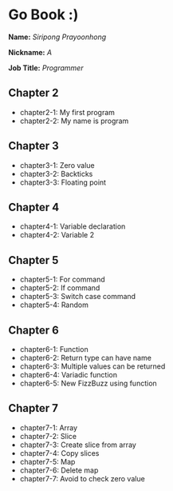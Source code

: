 # Go Book :)

**Name:** *Siripong Prayoonhong*

**Nickname:** *A*

**Job Title:** *Programmer*

## Chapter 2

* chapter2-1: My first program
* chapter2-2: My name is program

## Chapter 3

* chapter3-1: Zero value
* chapter3-2: Backticks
* chapter3-3: Floating point

## Chapter 4

* chapter4-1: Variable declaration
* chapter4-2: Variable 2

## Chapter 5

* chapter5-1: For command
* chapter5-2: If command
* chapter5-3: Switch case command
* chapter5-4: Random

## Chapter 6

* chapter6-1: Function
* chapter6-2: Return type can have name
* chapter6-3: Multiple values can be returned
* chapter6-4: Variadic function
* chapter6-5: New FizzBuzz using function

## Chapter 7

* chapter7-1: Array
* chapter7-2: Slice
* chapter7-3: Create slice from array
* chapter7-4: Copy slices
* chapter7-5: Map
* chapter7-6: Delete map
* chapter7-7: Avoid to check zero value